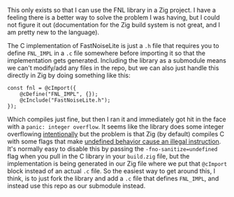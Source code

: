 This only exists so that I can use the FNL library in a Zig project.
I have a feeling there is a better way to solve the problem I was having, but I could not figure it out (documentation for the Zig build system is not great, and I am pretty new to the language).

The C implementation of FastNoiseLite is just a `.h` file that requires you to define `FNL_IMPL` in a `.c` file somewhere before importing it so that the implementation gets generated.
Including the library as a submodule means we can't modify/add any files in the repo, but we can also just handle this directly in Zig by doing something like this:
```zig
const fnl = @cImport({
    @cDefine("FNL_IMPL", {});
    @cInclude("FastNoiseLite.h");
});
```
Which compiles just fine, but then I ran it and immediately got hit in the face with a `panic: integer overflow`.
It seems like the library does some integer overflowing [intentionally](https://github.com/Auburn/FastNoiseLite/issues/113#issuecomment-1684941829)
but the problem is that Zig (by default) compiles C with some flags that make [undefined behavior cause an illegal instruction](https://github.com/ziglang/zig/wiki/FAQ#why-do-i-get-illegal-instruction-when-using-with-zig-cc-to-build-c-code).
It's normally easy to disable this by passing the `-fno-sanitize=undefined` flag when you pull in the C library in your `build.zig` file, but the implementation is being generated in our Zig file where we put that `@cImport` block instead of an actual `.c` file.
So the easiest way to get around this, I think, is to just fork the library and add a `.c` file that defines `FNL_IMPL`, and instead use this repo as our submodule instead.
